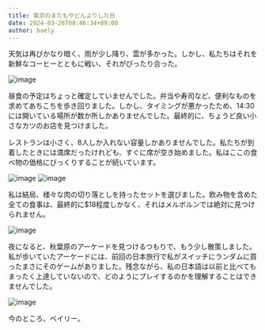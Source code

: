 ```yaml
---
title: 東京のまたもやどんよりした日
date: 2024-03-26T08:46:34+09:00
author: baely
---
```

天気は再びかなり暗く、雨が少し降り、雲が多かった。しかし、私たちはそれを新鮮なコーヒーとともに戦い、それがぴったり合った。

![image](https://github.com/devhou-se/www-jp/assets/5674656/8c7ea4ee-fa2e-432a-b520-7b1a3339d73e)

昼食の予定はちょっと確定していませんでした。弁当や寿司など、便利なものを求めてあちこちを歩き回りました。しかし、タイミングが悪かったため、14:30には開いている場所が数か所しかありませんでした。最終的に、ちょうど良い小さなカツのお店を見つけました。

レストランは小さく、8人しか入れない容量しかありませんでした。私たちが到着したときには満席だったけれども、すぐに席が空き始めました。私はここの食べ物の価格にびっくりすることが続いています。

![image](https://github.com/devhou-se/www-jp/assets/5674656/b2c62e97-32fe-4344-8af1-7bf9f0609760)
![image](https://github.com/devhou-se/www-jp/assets/5674656/f8501942-ecae-48b8-9a64-d6eb6caa8dfe)

私は結局、様々な肉の切り落としを持ったセットを選びました。飲み物を含めた全ての食事は、最終的に$18程度しかなく、それはメルボルンでは絶対に見つけられません。

![image](https://github.com/devhou-se/www-jp/assets/5674656/34344e02-1fb0-4673-999e-bc4de32cd688)

夜になると、秋葉原のアーケードを見つけるつもりで、もう少し散策しました。私が歩いていたアーケードには、前回の日本旅行で私がスイッチにランダムに買ったまさにそのゲームがありました。残念ながら、私の日本語は以前と比べてもまったく上達していないので、どのようにプレイするのかを理解することはできませんでした。

![image](https://github.com/devhou-se/www-jp/assets/5674656/3dac97a7-553e-4864-b6fd-9761246ee4b7)

今のところ、ベイリー。